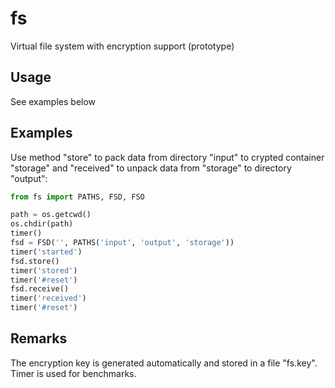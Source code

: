 # fs
 Virtual file system with encryption support (prototype)

 ## Usage
 See examples below

 ## Examples
 Use method "store" to pack data from directory "input" to crypted container "storage" and "received" to unpack data from "storage" to directory "output":
 ```python
 from fs import PATHS, FSD, FSO

 path = os.getcwd()
 os.chdir(path)
 timer()
 fsd = FSD('', PATHS('input', 'output', 'storage'))
 timer('started')
 fsd.store()
 timer('stored')
 timer('#reset')
 fsd.receive()
 timer('received')
 timer('#reset')
 ```
 ## Remarks
 The encryption key is generated automatically and stored in a file "fs.key". Timer is used for benchmarks.
